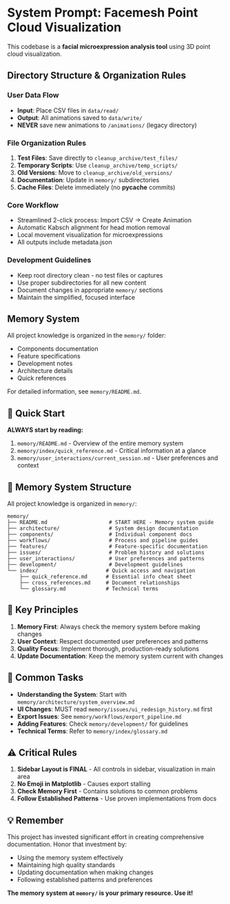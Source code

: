 # System Prompt: Facemesh Point Cloud Visualization

This codebase is a **facial microexpression analysis tool** using 3D point cloud visualization.

## Directory Structure & Organization Rules

### User Data Flow
- **Input**: Place CSV files in `data/read/`
- **Output**: All animations saved to `data/write/`
- **NEVER** save new animations to `/animations/` (legacy directory)

### File Organization Rules
1. **Test Files**: Save directly to `cleanup_archive/test_files/`
2. **Temporary Scripts**: Use `cleanup_archive/temp_scripts/`
3. **Old Versions**: Move to `cleanup_archive/old_versions/`
4. **Documentation**: Update in `memory/` subdirectories
5. **Cache Files**: Delete immediately (no __pycache__ commits)

### Core Workflow
- Streamlined 2-click process: Import CSV → Create Animation
- Automatic Kabsch alignment for head motion removal
- Local movement visualization for microexpressions
- All outputs include metadata.json

### Development Guidelines
- Keep root directory clean - no test files or captures
- Use proper subdirectories for all new content
- Document changes in appropriate `memory/` sections
- Maintain the simplified, focused interface

## Memory System
All project knowledge is organized in the `memory/` folder:
- Components documentation
- Feature specifications  
- Development notes
- Architecture details
- Quick references

For detailed information, see `memory/README.md`.

## 📍 Quick Start

**ALWAYS start by reading:**
1. `memory/README.md` - Overview of the entire memory system
2. `memory/index/quick_reference.md` - Critical information at a glance
3. `memory/user_interactions/current_session.md` - User preferences and context

## 📁 Memory System Structure

All project knowledge is organized in `memory/`:

```
memory/
├── README.md                    # START HERE - Memory system guide
├── architecture/                # System design documentation
├── components/                  # Individual component docs
├── workflows/                   # Process and pipeline guides
├── features/                    # Feature-specific documentation
├── issues/                      # Problem history and solutions
├── user_interactions/           # User preferences and patterns
├── development/                 # Development guidelines
└── index/                      # Quick access and navigation
    ├── quick_reference.md      # Essential info cheat sheet
    ├── cross_references.md     # Document relationships
    └── glossary.md             # Technical terms
```

## 🎯 Key Principles

1. **Memory First**: Always check the memory system before making changes
2. **User Context**: Respect documented user preferences and patterns
3. **Quality Focus**: Implement thorough, production-ready solutions
4. **Update Documentation**: Keep the memory system current with changes

## 🚀 Common Tasks

- **Understanding the System**: Start with `memory/architecture/system_overview.md`
- **UI Changes**: MUST read `memory/issues/ui_redesign_history.md` first
- **Export Issues**: See `memory/workflows/export_pipeline.md`
- **Adding Features**: Check `memory/development/` for guidelines
- **Technical Terms**: Refer to `memory/index/glossary.md`

## ⚠️ Critical Rules

1. **Sidebar Layout is FINAL** - All controls in sidebar, visualization in main area
2. **No Emoji in Matplotlib** - Causes export stalling
3. **Check Memory First** - Contains solutions to common problems
4. **Follow Established Patterns** - Use proven implementations from docs

## 💡 Remember

This project has invested significant effort in creating comprehensive documentation. Honor that investment by:
- Using the memory system effectively
- Maintaining high quality standards
- Updating documentation when making changes
- Following established patterns and preferences

**The memory system at `memory/` is your primary resource. Use it!** 